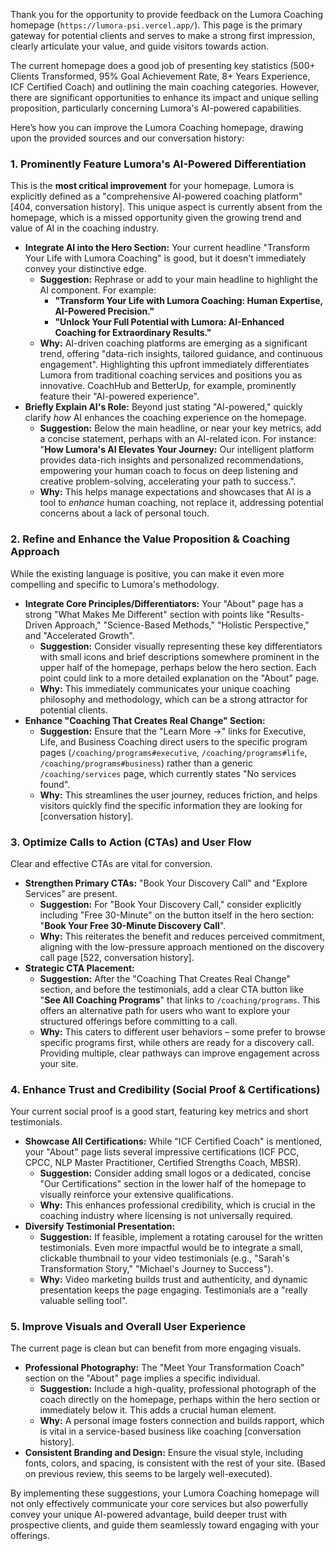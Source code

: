 Thank you for the opportunity to provide feedback on the Lumora Coaching homepage (`https://lumora-psi.vercel.app/`). This page is the primary gateway for potential clients and serves to make a strong first impression, clearly articulate your value, and guide visitors towards action.

The current homepage does a good job of presenting key statistics (500+ Clients Transformed, 95% Goal Achievement Rate, 8+ Years Experience, ICF Certified Coach) and outlining the main coaching categories. However, there are significant opportunities to enhance its impact and unique selling proposition, particularly concerning Lumora's AI-powered capabilities.

Here’s how you can improve the Lumora Coaching homepage, drawing upon the provided sources and our conversation history:

### 1. **Prominently Feature Lumora's AI-Powered Differentiation**

This is the **most critical improvement** for your homepage. Lumora is explicitly defined as a "comprehensive AI-powered coaching platform" [404, conversation history]. This unique aspect is currently absent from the homepage, which is a missed opportunity given the growing trend and value of AI in the coaching industry.

*   **Integrate AI into the Hero Section:** Your current headline "Transform Your Life with Lumora Coaching" is good, but it doesn't immediately convey your distinctive edge.
    *   **Suggestion:** Rephrase or add to your main headline to highlight the AI component. For example:
        *   **"Transform Your Life with Lumora Coaching: Human Expertise, AI-Powered Precision."**
        *   **"Unlock Your Full Potential with Lumora: AI-Enhanced Coaching for Extraordinary Results."**
    *   **Why:** AI-driven coaching platforms are emerging as a significant trend, offering "data-rich insights, tailored guidance, and continuous engagement". Highlighting this upfront immediately differentiates Lumora from traditional coaching services and positions you as innovative. CoachHub and BetterUp, for example, prominently feature their "AI-powered experience".
*   **Briefly Explain AI's Role:** Beyond just stating "AI-powered," quickly clarify *how* AI enhances the coaching experience on the homepage.
    *   **Suggestion:** Below the main headline, or near your key metrics, add a concise statement, perhaps with an AI-related icon. For instance: "**How Lumora's AI Elevates Your Journey:** Our intelligent platform provides data-rich insights and personalized recommendations, empowering your human coach to focus on deep listening and creative problem-solving, accelerating your path to success.".
    *   **Why:** This helps manage expectations and showcases that AI is a tool to *enhance* human coaching, not replace it, addressing potential concerns about a lack of personal touch.

### 2. **Refine and Enhance the Value Proposition & Coaching Approach**

While the existing language is positive, you can make it even more compelling and specific to Lumora's methodology.

*   **Integrate Core Principles/Differentiators:** Your "About" page has a strong "What Makes Me Different" section with points like "Results-Driven Approach," "Science-Based Methods," "Holistic Perspective," and "Accelerated Growth".
    *   **Suggestion:** Consider visually representing these key differentiators with small icons and brief descriptions somewhere prominent in the upper half of the homepage, perhaps below the hero section. Each point could link to a more detailed explanation on the "About" page.
    *   **Why:** This immediately communicates your unique coaching philosophy and methodology, which can be a strong attractor for potential clients.
*   **Enhance "Coaching That Creates Real Change" Section:**
    *   **Suggestion:** Ensure that the "Learn More →" links for Executive, Life, and Business Coaching direct users to the specific program pages (`/coaching/programs#executive`, `/coaching/programs#life`, `/coaching/programs#business`) rather than a generic `/coaching/services` page, which currently states "No services found".
    *   **Why:** This streamlines the user journey, reduces friction, and helps visitors quickly find the specific information they are looking for [conversation history].

### 3. **Optimize Calls to Action (CTAs) and User Flow**

Clear and effective CTAs are vital for conversion.

*   **Strengthen Primary CTAs:** "Book Your Discovery Call" and "Explore Services" are present.
    *   **Suggestion:** For "Book Your Discovery Call," consider explicitly including "Free 30-Minute" on the button itself in the hero section: "**Book Your Free 30-Minute Discovery Call**".
    *   **Why:** This reiterates the benefit and reduces perceived commitment, aligning with the low-pressure approach mentioned on the discovery call page [522, conversation history].
*   **Strategic CTA Placement:**
    *   **Suggestion:** After the "Coaching That Creates Real Change" section, and before the testimonials, add a clear CTA button like "**See All Coaching Programs**" that links to `/coaching/programs`. This offers an alternative path for users who want to explore your structured offerings before committing to a call.
    *   **Why:** This caters to different user behaviors – some prefer to browse specific programs first, while others are ready for a discovery call. Providing multiple, clear pathways can improve engagement across your site.

### 4. **Enhance Trust and Credibility (Social Proof & Certifications)**

Your current social proof is a good start, featuring key metrics and short testimonials.

*   **Showcase All Certifications:** While "ICF Certified Coach" is mentioned, your "About" page lists several impressive certifications (ICF PCC, CPCC, NLP Master Practitioner, Certified Strengths Coach, MBSR).
    *   **Suggestion:** Consider adding small logos or a dedicated, concise "Our Certifications" section in the lower half of the homepage to visually reinforce your extensive qualifications.
    *   **Why:** This enhances professional credibility, which is crucial in the coaching industry where licensing is not universally required.
*   **Diversify Testimonial Presentation:**
    *   **Suggestion:** If feasible, implement a rotating carousel for the written testimonials. Even more impactful would be to integrate a small, clickable thumbnail to your video testimonials (e.g., "Sarah's Transformation Story," "Michael's Journey to Success").
    *   **Why:** Video marketing builds trust and authenticity, and dynamic presentation keeps the page engaging. Testimonials are a "really valuable selling tool".

### 5. **Improve Visuals and Overall User Experience**

The current page is clean but can benefit from more engaging visuals.

*   **Professional Photography:** The "Meet Your Transformation Coach" section on the "About" page implies a specific individual.
    *   **Suggestion:** Include a high-quality, professional photograph of the coach directly on the homepage, perhaps within the hero section or immediately below it. This adds a crucial human element.
    *   **Why:** A personal image fosters connection and builds rapport, which is vital in a service-based business like coaching [conversation history].
*   **Consistent Branding and Design:** Ensure the visual style, including fonts, colors, and spacing, is consistent with the rest of your site. (Based on previous review, this seems to be largely well-executed).

By implementing these suggestions, your Lumora Coaching homepage will not only effectively communicate your core services but also powerfully convey your unique AI-powered advantage, build deeper trust with prospective clients, and guide them seamlessly toward engaging with your offerings.